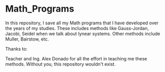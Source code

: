 # Math_Programs

In this repository, I save all my Math programs that I have developed over the years of my studies. 
These includes methods like Gauss-Jordan, Jacobi, Seidel when we talk about lynear systems. Other methods include Muller, Bairstow, etc. 

Thanks to:

Teacher and Ing. Alex Donado for all the effort in teaching me these methods. Without you, this repository wouldn't exist.
